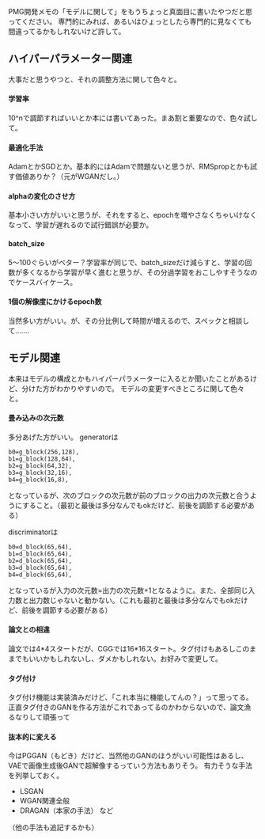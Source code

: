 PMG開発メモの「モデルに関して」をもうちょっと真面目に書いたやつだと思ってください。
専門的にみれば、あるいはひょっとしたら専門的に見なくても間違ってるかもしれないけど許して。

## ハイパーパラメーター関連
大事だと思うやつと、それの調整方法に関して色々と。
#### 学習率
10^nで調節すればいいとか本には書いてあった。まあ割と重要なので、色々試して。
#### 最適化手法
AdamとかSGDとか。基本的にはAdamで問題ないと思うが、RMSpropとかも試す価値ありか？（元がWGANだし。）
#### alphaの変化のさせ方
基本小さい方がいいと思うが、それをすると、epochを増やさなくちゃいけなくなって、学習が遅れるので試行錯誤が必要か。
#### batch_size
5〜100ぐらいがベター？学習率が同じで、batch_sizeだけ減らすと、学習の回数が多くなるから学習が早く進むと思うが、その分過学習をおこしやすそうなのでケースバイケース。
#### 1個の解像度にかけるepoch数
当然多い方がいい。が、その分比例して時間が増えるので、スペックと相談して.......

## モデル関連
本来はモデルの構成とかもハイパーパラメーターに入るとか聞いたことがあるけど、分けた方がわかりやすいので。
モデルの変更すべきところに関して色々と。
#### 畳み込みの次元数
多分あげた方がいい。
generatorは

    b0=g_block(256,128),
    b1=g_block(128,64),
    b2=g_block(64,32),
    b3=g_block(32,16),
    b4=g_block(16,8),

となっているが、次のブロックの次元数が前のブロックの出力の次元数と合うようにすること。（最初と最後は多分なんでもokだけど、前後を調節する必要がある）

discriminatorは

    b0=d_block(65,64),
    b1=d_block(65,64),
    b2=d_block(65,64),
    b3=d_block(65,64),
    b4=d_block(65,64),

となっているが入力の次元数=出力の次元数+1となるように。また、全部同じ入力数と出力数じゃないと動かない。（これも最初と最後は多分なんでもokだけど、前後を調節する必要がある）

#### 論文との相違
論文では4\*4スタートだが、CGGでは16\*16スタート。タグ付けもあるしこのままでもいいかもしれないし、ダメかもしれない。お好みで変更して。

#### タグ付け
タグ付け機能は実装済みだけど、「これ本当に機能してんの？」って思ってる。正直タグ付きのGANを作る方法がこれであってるのかわからないので、論文漁るなりして頑張って

#### 抜本的に変える
今はPGGAN（もどき）だけど、当然他のGANのほうがいい可能性はあるし、VAEで画像生成後GANで超解像するっていう方法もありそう。
有力そうな手法を列挙しておく。

* LSGAN
* WGAN関連全般
* DRAGAN（本家の手法）
など

（他の手法も追記するかも）

